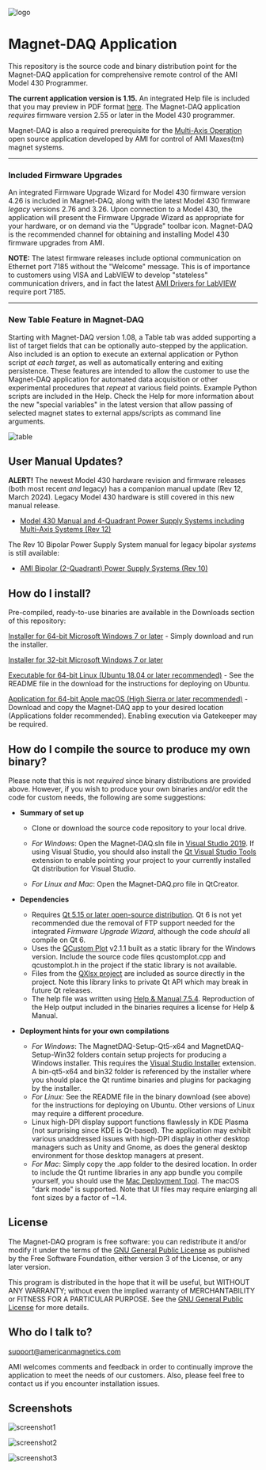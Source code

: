 [logo]:http://www.americanmagnetics.com/images/header_r2_c1.jpg "AMI Logo"

![logo](http://www.americanmagnetics.com/images/header_r2_c1.jpg)

# Magnet-DAQ Application #

This repository is the source code and binary distribution point for the Magnet-DAQ application for comprehensive remote control of the AMI Model 430 Programmer.

**The current application version is 1.15.** An integrated Help file is included that you may preview in PDF format [here](https://bitbucket.org/americanmagneticsinc/magnet-daq/downloads/Magnet-DAQ-Help.pdf). The Magnet-DAQ application *requires* firmware version 2.55 or later in the Model 430 programmer. 

Magnet-DAQ is also a required prerequisite for the [Multi-Axis Operation](https://bitbucket.org/americanmagneticsinc/multi-axis-operation) open source application developed by AMI for control of AMI Maxes(tm) magnet systems.

------

### Included Firmware Upgrades ###

An integrated Firmware Upgrade Wizard for Model 430 firmware version 4.26 is included in Magnet-DAQ, along with the latest Model 430 firmware *legacy* versions 2.76 and 3.26. Upon connection to a Model 430, the application will present the Firmware Upgrade Wizard as appropriate for your hardware, or on demand via the "Upgrade" toolbar icon. Magnet-DAQ is the recommended channel for obtaining and installing Model 430 firmware upgrades from AMI.

**NOTE:** The latest firmware releases include optional communication on Ethernet port 7185 without the "Welcome" message. This is of importance to customers using VISA and LabVIEW to develop "stateless" communication drivers, and in fact the latest [AMI Drivers for LabVIEW](https://bitbucket.org/americanmagneticsinc/ami-drivers) require port 7185.

------

### New Table Feature in Magnet-DAQ

Starting with Magnet-DAQ version 1.08, a Table tab was added supporting a list of target fields that can be optionally auto-stepped by the application. Also included is an option to execute an external application or Python script *at each target*, as well as automatically entering and exiting persistence. These features are intended to allow the customer to use the Magnet-DAQ application for automated data acquisition or other experimental procedures that *repeat* at various field points. Example Python scripts are included in the Help. Check the Help for more information about the new "special variables" in the latest version that allow passing of selected magnet states to external apps/scripts as command line arguments.

![table](https://bitbucket.org/americanmagneticsinc/magnet-daq/raw/fd38e070b36eef59ecea22f000a22da181c272f8/help/images/screenshot4.png)



## User Manual Updates? ##

**ALERT!**  The newest Model 430 hardware revision and firmware releases (both most recent *and* legacy) has a companion manual update (Rev 12, March 2024). Legacy Model 430 hardware is still covered in this new manual release.

* [Model 430 Manual and 4-Quadrant Power Supply Systems including Multi-Axis Systems (Rev 12)](https://bitbucket.org/americanmagneticsinc/magnet-daq/downloads/mn-430-rev12.pdf)

The Rev 10 Bipolar Power Supply System manual for legacy bipolar *systems* is still available:

* [AMI Bipolar (2-Quadrant) Power Supply Systems (Rev 10)](https://bitbucket.org/americanmagneticsinc/magnet-daq/downloads/mn-Bipolar-rev10.pdf)

## How do I install? ##

Pre-compiled, ready-to-use binaries are available in the Downloads section of this repository:

[Installer for 64-bit Microsoft Windows 7 or later](https://bitbucket.org/americanmagneticsinc/magnet-daq/downloads/MagnetDAQ-Setup.msi) - Simply download and run the installer.

[Installer for 32-bit Microsoft Windows 7 or later](https://bitbucket.org/americanmagneticsinc/magnet-daq/downloads/MagnetDAQ-Setup-Win32.msi)

[Executable for 64-bit Linux (Ubuntu 18.04 or later recommended)](https://bitbucket.org/americanmagneticsinc/magnet-daq/downloads/Magnet-DAQ.tar.gz) - See the README file in the download for the instructions for deploying on Ubuntu.

[Application for 64-bit Apple macOS (High Sierra or later recommended)](https://bitbucket.org/americanmagneticsinc/magnet-daq/downloads/Magnet-DAQ.dmg) - Download and copy the Magnet-DAQ app to your desired location (Applications folder recommended). Enabling execution via Gatekeeper may be required.

## How do I compile the source to produce my own binary? ##

Please note that this is not *required* since binary distributions are provided above. However, if you wish to produce your own binaries and/or edit the code for custom needs, the following are some suggestions:

* __Summary of set up__
	* Clone or download the source code repository to your local drive.
	
	* *For Windows*: Open the Magnet-DAQ.sln file in [Visual Studio 2019](https://visualstudio.microsoft.com/downloads/). If using Visual Studio, you should also install the [Qt Visual Studio Tools](https://marketplace.visualstudio.com/items?itemName=TheQtCompany.QtVisualStudioTools2019) extension to enable pointing your project to your currently installed Qt distribution for Visual Studio.
	
	* *For Linux and Mac*: Open the Magnet-DAQ.pro file in QtCreator.


* __Dependencies__
	* Requires [Qt 5.15 or later open-source distribution](https://www.qt.io/download-open-source/). Qt 6 is not yet recommended due the removal of FTP support needed for the integrated *Firmware Upgrade Wizard*, although the code *should* all compile on Qt 6.
	* Uses the [QCustom Plot](https://www.qcustomplot.com/) v2.1.1 built as a static library for the Windows version. Include the source code files qcustomplot.cpp and qcustomplot.h in the project if the static library is not available.
	* Files from the [QXlsx project](https://github.com/QtExcel/QXlsx) are included as source directly in the project. Note this library links to private Qt API which may break in future Qt releases.
	* The help file was written using [Help & Manual 7.5.4](https://www.helpandmanual.com/). Reproduction of the Help output included in the binaries requires a license for Help & Manual.


* __Deployment hints for your own compilations__
	* *For Windows*: The MagnetDAQ-Setup-Qt5-x64 and MagnetDAQ-Setup-Win32 folders contain setup projects for producing a Windows installer. This requires the [Visual Studio Installer](https://marketplace.visualstudio.com/items?itemName=VisualStudioClient.MicrosoftVisualStudio2017InstallerProjects) extension. A bin-qt5-x64 and bin32 folder is referenced by the installer where you should place the Qt runtime binaries and plugins for packaging by the installer.
	* *For Linux:* See the README file in the binary download (see above) for the instructions for deploying on Ubuntu. Other versions of Linux may require a different procedure.
	* Linux high-DPI display support functions flawlessly in KDE Plasma (not surprising since KDE is Qt-based). The application may exhibit various unaddressed issues with high-DPI display in other desktop managers such as Unity and Gnome, as does the general desktop environment for those desktop managers at present.
	* *For Mac*: Simply copy the .app folder to the desired location. In order to include the Qt runtime libraries in any app bundle you compile yourself, you should use the [Mac Deployment Tool](https://doc.qt.io/qt-6/macos-deployment.html). The macOS "dark mode" is supported. Note that UI files may require enlarging all font sizes by a factor of ~1.4.

## License ##

The Magnet-DAQ program is free software: you can redistribute it and/or modify it under the terms of the [GNU General Public License](https://www.gnu.org/licenses/gpl.html) as published by the Free Software Foundation, either version 3 of the License, or any later version.

This program is distributed in the hope that it will be useful, but WITHOUT ANY WARRANTY; without even the implied warranty of MERCHANTABILITY or FITNESS FOR A PARTICULAR PURPOSE. See the [GNU General Public License](https://www.gnu.org/licenses/gpl.html) for more details.


## Who do I talk to? ##

<support@americanmagnetics.com>

AMI welcomes comments and feedback in order to continually improve the application to meet the needs of our customers. Also, please feel free to contact us if you encounter installation issues.

## Screenshots ##

![screenshot1](https://bitbucket.org/americanmagneticsinc/magnet-daq/raw/fd38e070b36eef59ecea22f000a22da181c272f8/help/images/screenshot1.png)

![screenshot2](https://bitbucket.org/americanmagneticsinc/magnet-daq/raw/fd38e070b36eef59ecea22f000a22da181c272f8/help/images/screenshot2.png)

![screenshot3](https://bitbucket.org/americanmagneticsinc/magnet-daq/raw/fd38e070b36eef59ecea22f000a22da181c272f8/help/images/screenshot3.png)

